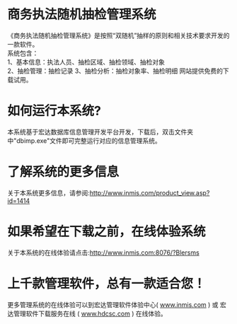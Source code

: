# 商务执法随机抽检管理系统

《商务执法随机抽检管理系统》是按照“双随机”抽样的原则和相关技术要求开发的一款软件。  
系统包含：   
1、基本信息：执法人员、抽检区域、抽检领域、抽检对象  
 2、抽检管理：抽检记录 3、抽检分析：抽检对象率、抽检明细 网站提供免费的下载试用。

# 如何运行本系统?

本系统基于宏达数据库信息管理开发平台开发，下载后，双击文件夹中"dbimp.exe"文件即可完整运行对应的信息管理系统。

# 了解系统的更多信息

关于本系统更多信息，请参阅:http://www.inmis.com/product_view.asp?id=1414

# 如果希望在下载之前，在线体验系统

关于本系统的在线体验请点击:http://www.inmis.com:8076/?Blersms

# 上千款管理软件，总有一款适合您！

更多管理系统的在线体验可以到宏达管理软件体验中心( www.inmis.com ) 或 宏达管理软件下载服务在线 ( www.hdcsc.com ) 在线体验。

